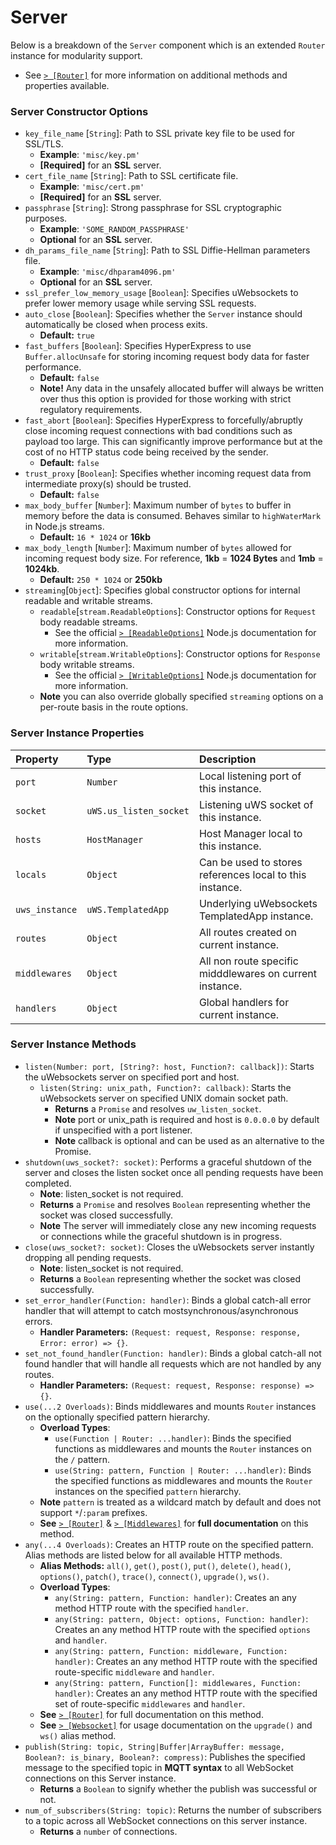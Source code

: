 # Server
Below is a breakdown of the `Server` component which is an extended `Router` instance for modularity support.
* See [`> [Router]`](./Router.md) for more information on additional methods and properties available.

### Server Constructor Options
* `key_file_name` [`String`]: Path to SSL private key file to be used for SSL/TLS.
    * **Example**: `'misc/key.pm'`
    * **[Required]** for an **SSL** server.
* `cert_file_name` [`String`]: Path to SSL certificate file.
    * **Example**: `'misc/cert.pm'`
    * **[Required]** for an **SSL** server.
* `passphrase` [`String`]: Strong passphrase for SSL cryptographic purposes.
    * **Example**: `'SOME_RANDOM_PASSPHRASE'`
    * **Optional** for an **SSL** server.
* `dh_params_file_name` [`String`]: Path to SSL Diffie-Hellman parameters file.
    * **Example**: `'misc/dhparam4096.pm'`
    * **Optional** for an **SSL** server.
* `ssl_prefer_low_memory_usage` [`Boolean`]: Specifies uWebsockets to prefer lower memory usage while serving SSL requests.
* `auto_close` [`Boolean`]: Specifies whether the `Server` instance should automatically be closed when process exits.
  * **Default:** `true`
* `fast_buffers` [`Boolean`]: Specifies HyperExpress to use `Buffer.allocUnsafe` for storing incoming request body data for faster performance.
  * **Default:** `false`
  * **Note!** Any data in the unsafely allocated buffer will always be written over thus this option is provided for those working with strict regulatory requirements.
* `fast_abort` [`Boolean`]: Specifies HyperExpress to forcefully/abruptly close incoming request connections with bad conditions such as payload too large. This can significantly improve performance but at the cost of no HTTP status code being received by the sender.
  * **Default:** `false`
* `trust_proxy` [`Boolean`]: Specifies whether incoming request data from intermediate proxy(s) should be trusted.
  * **Default:** `false`
* `max_body_buffer` [`Number`]: Maximum number of `bytes` to buffer in memory before the data is consumed. Behaves similar to `highWaterMark` in Node.js streams.
  * **Default:** `16 * 1024` or **16kb**
* `max_body_length` [`Number`]: Maximum number of `bytes` allowed for incoming request body size. For reference, **1kb** = **1024 Bytes** and **1mb** = **1024kb**.
  * **Default:** `250 * 1024` or **250kb**
* `streaming`[`Object`]: Specifies global constructor options for internal readable and writable streams.
  * `readable`[`stream.ReadableOptions`]: Constructor options for `Request` body readable streams.
    * See the official [`> [ReadableOptions]`](https://nodejs.org/api/stream.html#new-streamreadableoptions) Node.js documentation for more information.
  * `writable`[`stream.WritableOptions`]:  Constructor options for `Response` body writable streams.
    * See the official [`> [WritableOptions]`](https://nodejs.org/api/stream.html#new-streamwritableoptions) Node.js documentation for more information.
  * **Note** you can also override globally specified `streaming` options on a per-route basis in the route options.

### Server Instance Properties
| Property  | Type     | Description                |
| :-------- | :------- | :------------------------- |
| `port` | `Number` | Local listening port of this instance. |
| `socket` | `uWS.us_listen_socket` | Listening uWS socket of this instance. |
| `hosts` | `HostManager` | Host Manager local to this instance. |
| `locals` | `Object` | Can be used to stores references local to this instance. |
| `uws_instance` | `uWS.TemplatedApp` | Underlying uWebsockets TemplatedApp instance. |
| `routes` | `Object` | All routes created on current instance. |
| `middlewares` | `Object` | All non route specific midddlewares on current instance. |
| `handlers` | `Object` | Global handlers for current instance. |

### Server Instance Methods
* `listen(Number: port, [String?: host, Function?: callback])`: Starts the uWebsockets server on specified port and host.
  * `listen(String: unix_path, Function?: callback)`: Starts the uWebsockets server on specified UNIX domain socket path.
    * **Returns** a `Promise` and resolves `uw_listen_socket`.
    * **Note** port or unix_path is required and host is `0.0.0.0` by default if unspecified with a port listener.
    * **Note** callback is optional and can be used as an alternative to the Promise.
* `shutdown(uws_socket?: socket)`: Performs a graceful shutdown of the server and closes the listen socket once all pending requests have been completed.
    * **Note**: listen_socket is not required.
    * **Returns** a `Promise` and resolves `Boolean` representing whether the socket was closed successfully.
    * **Note** The server will immediately close any new incoming requests or connections while the graceful shutdown is in progress.
* `close(uws_socket?: socket)`: Closes the uWebsockets server instantly dropping all pending requests.
    * **Note**: listen_socket is not required.
    * **Returns** a `Boolean` representing whether the socket was closed successfully.
* `set_error_handler(Function: handler)`: Binds a global catch-all error handler that will attempt to catch mostsynchronous/asynchronous errors.
    * **Handler Parameters:** `(Request: request, Response: response, Error: error) => {}`.
* `set_not_found_handler(Function: handler)`: Binds a global catch-all not found handler that will handle all requests which are not handled by any routes.
    * **Handler Parameters:** `(Request: request, Response: response) => {}`.
* `use(...2 Overloads)`: Binds middlewares and mounts `Router` instances on the optionally specified pattern hierarchy.
    * **Overload Types**:
      * `use(Function | Router: ...handler)`: Binds the specified functions as middlewares and mounts the `Router` instances on the `/` pattern.
      * `use(String: pattern, Function | Router: ...handler)`: Binds the specified functions as middlewares and mounts the `Router` instances on the specified `pattern` hierarchy.
    * **Note** `pattern` is treated as a wildcard match by default and does not support `*`/`:param` prefixes.
    * **See** [`> [Router]`](./Router.md) & [`> [Middlewares]`](./Middlewares.md) for **full documentation** on this method.
* `any(...4 Overloads)`: Creates an HTTP route on the specified pattern. Alias methods are listed below for all available HTTP methods.
    * **Alias Methods:** `all()`, `get()`, `post()`, `put()`, `delete()`, `head()`, `options()`, `patch()`, `trace()`, `connect()`, `upgrade()`, `ws()`.
    * **Overload Types**:
      * `any(String: pattern, Function: handler)`: Creates an any method HTTP route with the specified `handler`.
      * `any(String: pattern, Object: options, Function: handler)`: Creates an any method HTTP route with the specified `options` and `handler`.
      * `any(String: pattern, Function: middleware, Function: handler)`: Creates an any method HTTP route with the specified route-specific `middleware` and `handler`.
      * `any(String: pattern, Function[]: middlewares, Function: handler)`: Creates an any method HTTP route with the specified set of route-specific `middlewares` and `handler`.
    * **See** [`> [Router]`](./Router.md) for full documentation on this method.
    * **See** [`> [Websocket]`](./Websocket.md) for usage documentation on the `upgrade()` and `ws()` alias method.
* `publish(String: topic, String|Buffer|ArrayBuffer: message, Boolean?: is_binary, Boolean?: compress)`: Publishes the specified message to the specified topic in **MQTT syntax** to all WebSocket connections on this Server instance.
    * **Returns** a `Boolean` to signify whether the publish was successful or not.
* `num_of_subscribers(String: topic)`: Returns the number of subscribers to a topic across all WebSocket connections on this server instance.
    * **Returns** a `number` of connections.
